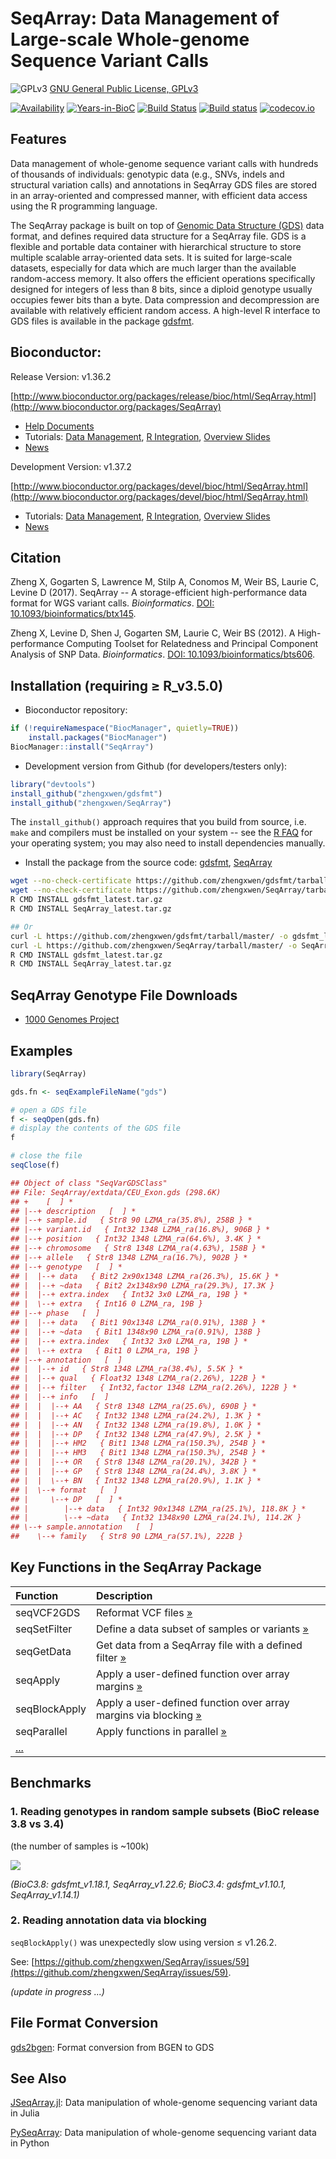 SeqArray: Data Management of Large-scale Whole-genome Sequence Variant Calls
===

![GPLv3](http://www.gnu.org/graphics/gplv3-88x31.png)
[GNU General Public License, GPLv3](http://www.gnu.org/copyleft/gpl.html)

[![Availability](http://www.bioconductor.org/shields/availability/release/SeqArray.svg)](http://www.bioconductor.org/packages/release/bioc/html/SeqArray.html)
[![Years-in-BioC](http://www.bioconductor.org/shields/years-in-bioc/SeqArray.svg)](http://www.bioconductor.org/packages/release/bioc/html/SeqArray.html)
[![Build Status](https://travis-ci.org/zhengxwen/SeqArray.png)](https://travis-ci.org/zhengxwen/SeqArray)
[![Build status](https://ci.appveyor.com/api/projects/status/noil0942el3iohqs?svg=true)](https://ci.appveyor.com/project/zhengxwen/seqarray)
[![codecov.io](https://codecov.io/github/zhengxwen/SeqArray/coverage.svg?branch=master)](https://codecov.io/github/zhengxwen/SeqArray?branch=master)


## Features

Data management of whole-genome sequence variant calls with hundreds of thousands of individuals: genotypic data (e.g., SNVs, indels and structural variation calls) and annotations in SeqArray GDS files are stored in an array-oriented and compressed manner, with efficient data access using the R programming language.

The SeqArray package is built on top of [Genomic Data Structure (GDS)](https://github.com/zhengxwen/gdsfmt) data format, and defines required data structure for a SeqArray file. GDS is a flexible and portable data container with hierarchical structure to store multiple scalable array-oriented data sets. It is suited for large-scale datasets, especially for data which are much larger than the available random-access memory. It also offers the efficient operations specifically designed for integers of less than 8 bits, since a diploid genotype usually occupies fewer bits than a byte. Data compression and decompression are available with relatively efficient random access. A high-level R interface to GDS files is available in the package [gdsfmt](https://github.com/zhengxwen/gdsfmt).


## Bioconductor:

Release Version: v1.36.2

[http://www.bioconductor.org/packages/release/bioc/html/SeqArray.html](http://www.bioconductor.org/packages/SeqArray)

* [Help Documents](https://rdrr.io/bioc/SeqArray/man)
* Tutorials: [Data Management](http://www.bioconductor.org/packages/release/bioc/vignettes/SeqArray/inst/doc/SeqArrayTutorial.html), [R Integration](http://www.bioconductor.org/packages/release/bioc/vignettes/SeqArray/inst/doc/SeqArray.html), [Overview Slides](http://www.bioconductor.org/packages/release/bioc/vignettes/SeqArray/inst/doc/OverviewSlides.html)
* [News](http://www.bioconductor.org/packages/release/bioc/news/SeqArray/NEWS)

Development Version: v1.37.2

[http://www.bioconductor.org/packages/devel/bioc/html/SeqArray.html](http://www.bioconductor.org/packages/devel/bioc/html/SeqArray.html)

* Tutorials: [Data Management](http://www.bioconductor.org/packages/devel/bioc/vignettes/SeqArray/inst/doc/SeqArrayTutorial.html), [R Integration](http://bioconductor.org/packages/devel/bioc/vignettes/SeqArray/inst/doc/SeqArray.html), [Overview Slides](http://www.bioconductor.org/packages/devel/bioc/vignettes/SeqArray/inst/doc/OverviewSlides.html)
* [News](./NEWS)


## Citation

Zheng X, Gogarten S, Lawrence M, Stilp A, Conomos M, Weir BS, Laurie C, Levine D (2017). SeqArray -- A storage-efficient high-performance data format for WGS variant calls. *Bioinformatics*. [DOI: 10.1093/bioinformatics/btx145](http://dx.doi.org/10.1093/bioinformatics/btx145).

Zheng X, Levine D, Shen J, Gogarten SM, Laurie C, Weir BS (2012). A High-performance Computing Toolset for Relatedness and Principal Component Analysis of SNP Data. *Bioinformatics*. [DOI: 10.1093/bioinformatics/bts606](http://dx.doi.org/10.1093/bioinformatics/bts606).


## Installation (requiring ≥ R_v3.5.0)

* Bioconductor repository:
```R
if (!requireNamespace("BiocManager", quietly=TRUE))
    install.packages("BiocManager")
BiocManager::install("SeqArray")
```

* Development version from Github (for developers/testers only):
```R
library("devtools")
install_github("zhengxwen/gdsfmt")
install_github("zhengxwen/SeqArray")
```
The `install_github()` approach requires that you build from source, i.e. `make` and compilers must be installed on your system -- see the [R FAQ](https://cran.r-project.org/faqs.html) for your operating system; you may also need to install dependencies manually.

* Install the package from the source code:
[gdsfmt](https://github.com/zhengxwen/gdsfmt), [SeqArray](https://github.com/zhengxwen/SeqArray)
```sh
wget --no-check-certificate https://github.com/zhengxwen/gdsfmt/tarball/master -O gdsfmt_latest.tar.gz
wget --no-check-certificate https://github.com/zhengxwen/SeqArray/tarball/master -O SeqArray_latest.tar.gz
R CMD INSTALL gdsfmt_latest.tar.gz
R CMD INSTALL SeqArray_latest.tar.gz

## Or
curl -L https://github.com/zhengxwen/gdsfmt/tarball/master/ -o gdsfmt_latest.tar.gz
curl -L https://github.com/zhengxwen/SeqArray/tarball/master/ -o SeqArray_latest.tar.gz
R CMD INSTALL gdsfmt_latest.tar.gz
R CMD INSTALL SeqArray_latest.tar.gz
```



## SeqArray Genotype File Downloads

* [1000 Genomes Project](https://gds-stat.s3.amazonaws.com/download/1000g/index.html)



## Examples

```R
library(SeqArray)

gds.fn <- seqExampleFileName("gds")

# open a GDS file
f <- seqOpen(gds.fn)
# display the contents of the GDS file
f

# close the file
seqClose(f)
```

```R
## Object of class "SeqVarGDSClass"
## File: SeqArray/extdata/CEU_Exon.gds (298.6K)
## +    [  ] *
## |--+ description   [  ] *
## |--+ sample.id   { Str8 90 LZMA_ra(35.8%), 258B } *
## |--+ variant.id   { Int32 1348 LZMA_ra(16.8%), 906B } *
## |--+ position   { Int32 1348 LZMA_ra(64.6%), 3.4K } *
## |--+ chromosome   { Str8 1348 LZMA_ra(4.63%), 158B } *
## |--+ allele   { Str8 1348 LZMA_ra(16.7%), 902B } *
## |--+ genotype   [  ] *
## |  |--+ data   { Bit2 2x90x1348 LZMA_ra(26.3%), 15.6K } *
## |  |--+ ~data   { Bit2 2x1348x90 LZMA_ra(29.3%), 17.3K }
## |  |--+ extra.index   { Int32 3x0 LZMA_ra, 19B } *
## |  \--+ extra   { Int16 0 LZMA_ra, 19B }
## |--+ phase   [  ]
## |  |--+ data   { Bit1 90x1348 LZMA_ra(0.91%), 138B } *
## |  |--+ ~data   { Bit1 1348x90 LZMA_ra(0.91%), 138B }
## |  |--+ extra.index   { Int32 3x0 LZMA_ra, 19B } *
## |  \--+ extra   { Bit1 0 LZMA_ra, 19B }
## |--+ annotation   [  ]
## |  |--+ id   { Str8 1348 LZMA_ra(38.4%), 5.5K } *
## |  |--+ qual   { Float32 1348 LZMA_ra(2.26%), 122B } *
## |  |--+ filter   { Int32,factor 1348 LZMA_ra(2.26%), 122B } *
## |  |--+ info   [  ]
## |  |  |--+ AA   { Str8 1348 LZMA_ra(25.6%), 690B } *
## |  |  |--+ AC   { Int32 1348 LZMA_ra(24.2%), 1.3K } *
## |  |  |--+ AN   { Int32 1348 LZMA_ra(19.8%), 1.0K } *
## |  |  |--+ DP   { Int32 1348 LZMA_ra(47.9%), 2.5K } *
## |  |  |--+ HM2   { Bit1 1348 LZMA_ra(150.3%), 254B } *
## |  |  |--+ HM3   { Bit1 1348 LZMA_ra(150.3%), 254B } *
## |  |  |--+ OR   { Str8 1348 LZMA_ra(20.1%), 342B } *
## |  |  |--+ GP   { Str8 1348 LZMA_ra(24.4%), 3.8K } *
## |  |  \--+ BN   { Int32 1348 LZMA_ra(20.9%), 1.1K } *
## |  \--+ format   [  ]
## |     \--+ DP   [  ] *
## |        |--+ data   { Int32 90x1348 LZMA_ra(25.1%), 118.8K } *
## |        \--+ ~data   { Int32 1348x90 LZMA_ra(24.1%), 114.2K }
## \--+ sample.annotation   [  ]
##    \--+ family   { Str8 90 LZMA_ra(57.1%), 222B }
```


## Key Functions in the SeqArray Package

| Function      | Description |
|:--------------|:-------------------------------------------|
| seqVCF2GDS    | Reformat VCF files [»](https://rdrr.io/bioc/SeqArray/man/seqVCF2GDS.html) |
| seqSetFilter  | Define a data subset of samples or variants [»](https://rdrr.io/bioc/SeqArray/man/seqSetFilter.html) |
| seqGetData    | Get data from a SeqArray file with a defined filter [»](https://rdrr.io/bioc/SeqArray/man/seqGetData.html) |
| seqApply      | Apply a user-defined function over array margins [»](https://rdrr.io/bioc/SeqArray/man/seqApply.html) |
| seqBlockApply | Apply a user-defined function over array margins via blocking [»](https://rdrr.io/bioc/SeqArray/man/seqBlockApply.html) |
| seqParallel   | Apply functions in parallel [»](https://rdrr.io/bioc/SeqArray/man/seqParallel.html) |
| [...](https://rdrr.io/bioc/SeqArray/man/) |   |


## Benchmarks

### 1. Reading genotypes in random sample subsets (BioC release 3.8 vs 3.4)

(the number of samples is ~100k)

![](vignettes/benchmark_rand_samp.svg)

*(BioC3.8: gdsfmt_v1.18.1, SeqArray_v1.22.6; BioC3.4: gdsfmt_v1.10.1, SeqArray_v1.14.1)*

### 2. Reading annotation data via blocking

`seqBlockApply()` was unexpectedly slow using version ≤ v1.26.2.

See: [https://github.com/zhengxwen/SeqArray/issues/59](https://github.com/zhengxwen/SeqArray/issues/59).


*(update in progress ...)*


## File Format Conversion

[gds2bgen](https://github.com/zhengxwen/gds2bgen): Format conversion from BGEN to GDS


## See Also

[JSeqArray.jl](https://github.com/CoreArray/JSeqArray.jl): Data manipulation of whole-genome sequencing variant data in Julia

[PySeqArray](https://github.com/CoreArray/PySeqArray): Data manipulation of whole-genome sequencing variant data in Python

